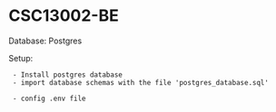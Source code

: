 # CSC13002-BE


Database: Postgres

Setup: 
```
 - Install postgres database
 - import database schemas with the file 'postgres_database.sql'
 
 - config .env file
```

